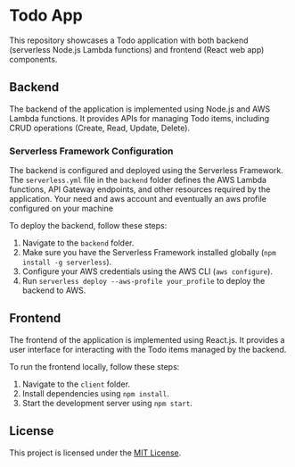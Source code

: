 # Todo App

This repository showcases a Todo application with both backend (serverless Node.js Lambda functions) and frontend (React web app) components.

## Backend

The backend of the application is implemented using Node.js and AWS Lambda functions. It provides APIs for managing Todo items, including CRUD operations (Create, Read, Update, Delete).

### Serverless Framework Configuration

The backend is configured and deployed using the Serverless Framework. The `serverless.yml` file in the `backend` folder defines the AWS Lambda functions, API Gateway endpoints, and other resources required by the application. Your need and aws account and eventually an aws profile configured on your machine

To deploy the backend, follow these steps:

1. Navigate to the `backend` folder.
2. Make sure you have the Serverless Framework installed globally (`npm install -g serverless`).
3. Configure your AWS credentials using the AWS CLI (`aws configure`).
4. Run `serverless deploy --aws-profile your_profile` to deploy the backend to AWS.

## Frontend

The frontend of the application is implemented using React.js. It provides a user interface for interacting with the Todo items managed by the backend.


To run the frontend locally, follow these steps:

1. Navigate to the `client` folder.
2. Install dependencies using `npm install`.
3. Start the development server using `npm start`.



## License

This project is licensed under the [MIT License](LICENSE).
